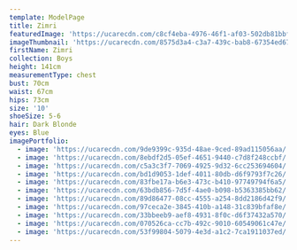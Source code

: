 ```yaml
---
template: ModelPage
title: Zimri
featuredImage: 'https://ucarecdn.com/c8cf4eba-4976-46f1-af03-502db81bbf74/'
imageThumbnail: 'https://ucarecdn.com/8575d3a4-c3a7-439c-bab8-67354ed67e7d/'
firstName: Zimri
collection: Boys
height: 141cm
measurementType: chest
bust: 70cm
waist: 67cm
hips: 73cm
size: '10'
shoeSize: 5-6
hair: Dark Blonde
eyes: Blue
imagePortfolio:
  - image: 'https://ucarecdn.com/9de9399c-935d-48ae-9ced-89ad115056aa/'
  - image: 'https://ucarecdn.com/8ebdf2d5-05ef-4651-9440-c7d8f248ccbf/'
  - image: 'https://ucarecdn.com/c5a3c3f7-7069-4925-9d32-6cc253694604/'
  - image: 'https://ucarecdn.com/bd1d9053-1def-4011-80db-d6f9793f7c26/'
  - image: 'https://ucarecdn.com/83fbe17a-b6e3-473c-b410-97749794f6a5/'
  - image: 'https://ucarecdn.com/63bdb856-7d5f-4ae0-b098-b5363385bb62/'
  - image: 'https://ucarecdn.com/89d86477-08cc-4555-a254-8dd2186d42f9/'
  - image: 'https://ucarecdn.com/97ceca2e-3845-410b-a148-31c839bfaf8e/'
  - image: 'https://ucarecdn.com/33bbeeb9-aef8-4931-8f0c-d6f37432a570/'
  - image: 'https://ucarecdn.com/070526ca-cc7b-492c-9010-60549061c47e/'
  - image: 'https://ucarecdn.com/53f99804-5079-4e3d-a1c2-7ca1911037ed/'
---
```


